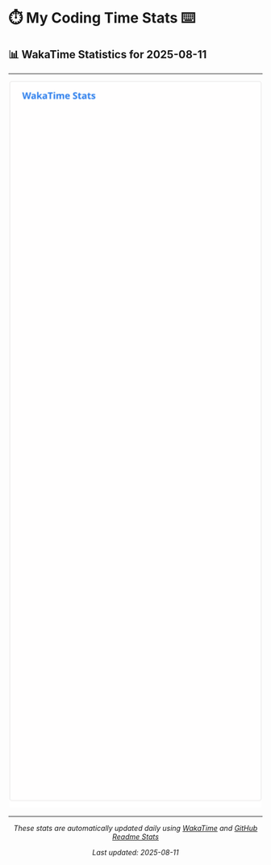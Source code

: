# ⏱️ My Coding Time Stats ⌨️

## 📊 WakaTime Statistics for 2025-08-11

---

<div align="center">

<img src="./images/wakatime-stats-2025-08-11.svg" alt="WakaTime Stats" width="500">

</div>

---

<div align="center">

*These stats are automatically updated daily using [WakaTime](https://wakatime.com) and [GitHub Readme Stats](https://github.com/anuraghazra/github-readme-stats)*

*Last updated: 2025-08-11*
</div>
